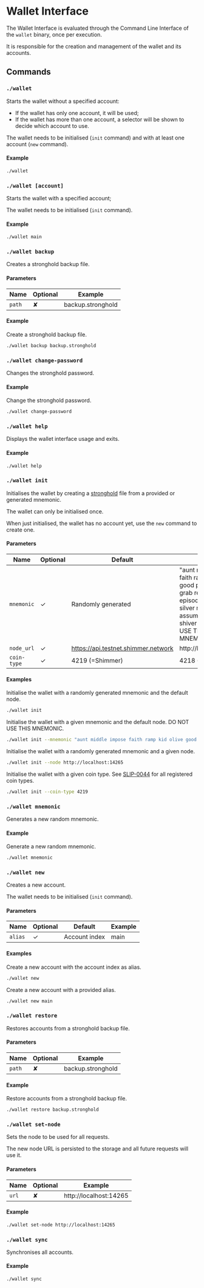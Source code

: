 # Wallet Interface

The Wallet Interface is evaluated through the Command Line Interface of the `wallet` binary, once per
execution.

It is responsible for the creation and management of the wallet and its accounts.

## Commands

### `./wallet`

Starts the wallet without a specified account:
- If the wallet has only one account, it will be used;
- If the wallet has more than one account, a selector will be shown to decide which account to use.

The wallet needs to be initialised (`init` command) and with at least one account (`new` command).

#### Example

```sh
./wallet
```

### `./wallet [account]`

Starts the wallet with a specified account;

The wallet needs to be initialised (`init` command).

#### Example

```sh
./wallet main
```

### `./wallet backup`

Creates a stronghold backup file.

#### Parameters

| Name    | Optional  | Example           |
| ------- | --------- | ----------------- |
| `path`  | ✘         | backup.stronghold |

#### Example

Create a stronghold backup file.
```sh
./wallet backup backup.stronghold
```

### `./wallet change-password`

Changes the stronghold password.

#### Example

Change the stronghold password.
```sh
./wallet change-password
```

### `./wallet help`

Displays the wallet interface usage and exits.

#### Example

```sh
./wallet help
```

### `./wallet init`

Initialises the wallet by creating a [stronghold](https://github.com/iotaledger/stronghold.rs) file from a provided or generated mnemonic.

The wallet can only be initialised once.

When just initialised, the wallet has no account yet, use the `new` command to create one.

#### Parameters

| Name        | Optional    | Default                             | Example                                                                                                                                                                             |
| ----------- | ----------- |------------------------------------ | ----------------------------------------------------------------------------------------------------------------------------------------------------------------------------------- |
| `mnemonic`  | ✓           | Randomly generated                  | "aunt middle impose faith ramp kid olive good practice motor grab ready group episode oven matrix silver rhythm avocado assume humble tiger shiver hurt" (DO NOT USE THIS MNEMONIC) |
| `node_url`      | ✓           | https://api.testnet.shimmer.network | http://localhost:14265                                                                                                                                                              |
| `coin-type` | ✓           | 4219 (=Shimmer)                     | 4218 (=IOTA)                                                                                                                                                                        |

#### Examples

Initialise the wallet with a randomly generated mnemonic and the default node.
```sh
./wallet init
```

Initialise the wallet with a given mnemonic and the default node.
DO NOT USE THIS MNEMONIC.
```sh
./wallet init --mnemonic "aunt middle impose faith ramp kid olive good practice motor grab ready group episode oven matrix silver rhythm avocado assume humble tiger shiver hurt"
```

Initialise the wallet with a randomly generated mnemonic and a given node.
```sh
./wallet init --node http://localhost:14265
```

Initialise the wallet with a given coin type.
See [SLIP-0044](https://github.com/satoshilabs/slips/blob/master/slip-0044.md) for all registered coin types.
```sh
./wallet init --coin-type 4219
```

### `./wallet mnemonic`

Generates a new random mnemonic.

#### Example

Generate a new random mnemonic.
```sh
./wallet mnemonic
```

### `./wallet new`

Creates a new account.

The wallet needs to be initialised (`init` command).

#### Parameters

| Name    | Optional  | Default       | Example |
| ------- | --------- | ------------- | ------- |
| `alias` | ✓         | Account index | main    |

#### Examples

Create a new account with the account index as alias.
```sh
./wallet new
```

Create a new account with a provided alias.
```sh
./wallet new main
```

### `./wallet restore`

Restores accounts from a stronghold backup file.

#### Parameters

| Name    | Optional  | Example           |
| ------- | --------- | ----------------- |
| `path`  | ✘         | backup.stronghold |

#### Example

Restore accounts from a stronghold backup file.
```sh
./wallet restore backup.stronghold
```

### `./wallet set-node`

Sets the node to be used for all requests.

The new node URL is persisted to the storage and all future requests will use it.

#### Parameters

| Name  | Optional  | Example                |
| ----- | --------- | ---------------------- |
| `url` | ✘         | http://localhost:14265 |

#### Example

```sh
./wallet set-node http://localhost:14265
```

### `./wallet sync`

Synchronises all accounts.

#### Example

```sh
./wallet sync
```
